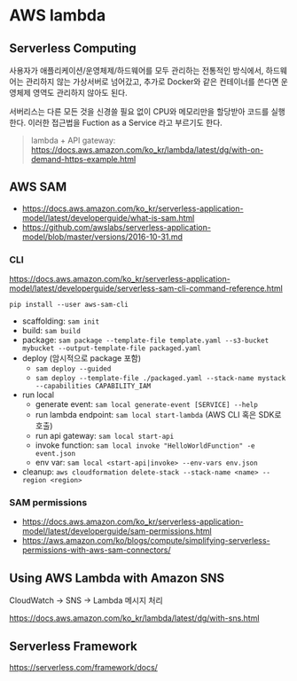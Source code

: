 # AWS lambda

## Serverless Computing

사용자가 애플리케이션/운영체제/하드웨어를 모두 관리하는 전통적인 방식에서, 하드웨어는 관리하지 않는 가상서버로 넘어갔고,
추가로 Docker와 같은 컨테이너를 쓴다면 운영체제 영역도 관리하지 않아도 된다.

서버리스는 다른 모든 것을 신경쓸 필요 없이 CPU와 메모리만을 할당받아 코드를 실행한다.
이러한 접근법을 Fuction as a Service 라고 부르기도 한다.

> lambda + API gateway: <https://docs.aws.amazon.com/ko_kr/lambda/latest/dg/with-on-demand-https-example.html>

## AWS SAM

- <https://docs.aws.amazon.com/ko_kr/serverless-application-model/latest/developerguide/what-is-sam.html>
- <https://github.com/awslabs/serverless-application-model/blob/master/versions/2016-10-31.md>

### CLI

<https://docs.aws.amazon.com/ko_kr/serverless-application-model/latest/developerguide/serverless-sam-cli-command-reference.html>

`pip install --user aws-sam-cli`

- scaffolding: `sam init`
- build: `sam build`
- package: `sam package --template-file template.yaml --s3-bucket mybucket --output-template-file packaged.yaml`
- deploy (암시적으로 package 포함)
  - `sam deploy --guided`
  - `sam deploy --template-file ./packaged.yaml --stack-name mystack --capabilities CAPABILITY_IAM`
- run local
  - generate event: `sam local generate-event [SERVICE] --help`
  - run lambda endpoint: `sam local start-lambda` (AWS CLI 혹은 SDK로 호출)
  - run api gateway: `sam local start-api`
  - invoke function: `sam local invoke "HelloWorldFunction" -e event.json`
  - env var: `sam local <start-api|invoke> --env-vars env.json`
- cleanup: `aws cloudformation delete-stack --stack-name <name> --region <region>`

### SAM permissions

- <https://docs.aws.amazon.com/ko_kr/serverless-application-model/latest/developerguide/sam-permissions.html>
- <https://aws.amazon.com/ko/blogs/compute/simplifying-serverless-permissions-with-aws-sam-connectors/>

## Using AWS Lambda with Amazon SNS

CloudWatch -> SNS -> Lambda 메시지 처리

<https://docs.aws.amazon.com/ko_kr/lambda/latest/dg/with-sns.html>

## Serverless Framework

<https://serverless.com/framework/docs/>
